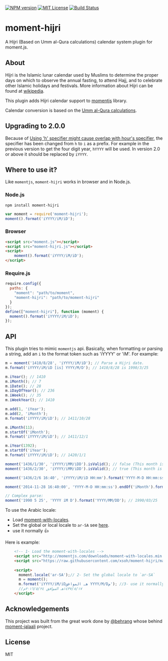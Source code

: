 [![NPM version][npm-version-image]][npm-url] [![MIT License][license-image]][license-url] [![Build Status][travis-image]][travis-url]

moment-hijri
==============

A Hijri (Based on Umm al-Qura calculations) calendar system plugin for moment.js.

About
-----

Hijri is the Islamic lunar calendar used by Muslims to determine the proper days on which to observe the annual fasting, to attend Hajj, and to celebrate other Islamic holidays and festivals. More information about Hijri can be found at [wikipedia](https://en.wikipedia.org/wiki/Islamic_calendar).

This plugin adds Hijri calendar support to [momentjs](http://momentjs.com) library.

Calendar conversion is based on the [Umm al-Qura calculations](http://www.ummulqura.org.sa/).

Upgrading to 2.0.0
---------------
Because of [Using 'h' specifier might cause overlap with hour's specifier](https://github.com/xsoh/moment-hijri/issues/8), the specifier has been changed from `h` to `i` as a prefix. For example in the previous version to get the four digit year, 
`hYYYY` will be used. In version 2.0 or above it should be replaced by `iYYYY`.

Where to use it?
---------------

Like `momentjs`, `moment-hijri` works in browser and in Node.js.

### Node.js

```shell
npm install moment-hijri
```


```js
var moment = require('moment-hijri');
moment().format('iYYYY/iM/iD');
```

### Browser
```html
<script src="moment.js"></script>
<script src="moment-hijri.js"></script>
<script>
	moment().format('iYYYY/iM/iD');
</script>
```

### Require.js

```js
require.config({
  paths: {
    "moment": "path/to/moment",
    "moment-hijri": "path/to/moment-hijri"
  }
});
define(["moment-hijri"], function (moment) {
  moment().format('iYYYY/iM/iD');
});
```

API
---

This plugin tries to mimic `momentjs` api. Basically, when formatting or parsing a string, add an `i` to the format token such as 'iYYYY' or 'iM'. For example:

```js
m = moment('1410/8/28', 'iYYYY/iM/iD'); // Parse a Hijri date.
m.format('iYYYY/iM/iD [is] YYYY/M/D'); // 1410/8/28 is 1990/3/25

m.iYear(); // 1410
m.iMonth(); // 7
m.iDate(); // 28
m.iDayOfYear(); // 236
m.iWeek(); // 35
m.iWeekYear(); // 1410

m.add(1, 'iYear');
m.add(2, 'iMonth');
m.format('iYYYY/iM/iD'); // 1411/10/28

m.iMonth(11);
m.startOf('iMonth');
m.format('iYYYY/iM/iD'); // 1411/12/1

m.iYear(1392);
m.startOf('iYear');
m.format('iYYYY/iM/iD'); // 1420/1/1

moment('1436/1/30', 'iYYYY/iMM/iDD').isValid(); // false (This month is only 29 days).
moment('1436/2/30', 'iYYYY/iMM/iDD').isValid(); // true (This month is 30 days).

moment('1436/2/6 16:40', 'iYYYY/iM/iD HH:mm').format('YYYY-M-D HH:mm:ss'); // 2014-11-28 16:40:00

moment('2014-11-28 16:40:00', 'YYYY-M-D HH:mm:ss').endOf('iMonth').format('iYYYY/iM/iD HH:mm:ss'); // 1436/2/30 23:59:59

// Complex parse:
moment('1990 5 25', 'YYYY iM D').format('YYYY/MM/DD'); // 1990/03/25
```

To use the Arabic locale:
- Load [moment-with-locales](http://momentjs.com/downloads/moment-with-locales.js).
- Set the global or local locale to `ar-SA` see [here](http://momentjs.com/docs/#/i18n/changing-locale/).
- use it normally :+1: 

Here is example:
```html
    <!-- 1- Load the moment-with-locales -->
    <script src="http://momentjs.com/downloads/moment-with-locales.min.js"></script>
    <script src="https://raw.githubusercontent.com/xsoh/moment-hijri/master/moment-hijri.js"></script>
    
    <script>
      moment.locale('ar-SA');// 2- Set the global locale to `ar-SA`
      m = moment();
      m.format('iYYYY/iM/iDهـ الموافق YYYY/M/Dم'); //3- use it normally 
      //١٤٣٧/٨/١٧هـ الموافق ٢٠١٦/٥/٢٤م
    </script>
```

Acknowledgements
-------
This project was built from the great work done by [@behrang](https://github.com/behrang) whose behind [moment-jalaali](https://github.com/jalaali/moment-jalaali) project. 

License
-------

MIT

[license-image]: http://img.shields.io/badge/license-MIT-blue.svg?style=flat
[license-url]: LICENSE

[npm-url]: https://npmjs.org/package/moment-hijri
[npm-version-image]: http://img.shields.io/npm/v/moment-hijri.svg?style=flat

[travis-url]: https://travis-ci.org/xsoh/moment-hijri
[travis-image]: https://travis-ci.org/xsoh/moment-hijri.svg?style=flat
